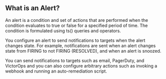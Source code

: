 ## What is an Alert?

An alert is a condition and set of actions that are performed when the condition evaluates to true or false for a specified period of time. The condition is formulated using ts() queries and operators.

You configure an alert to send notifications to targets when the alert changes state. For example, notifications are sent when an alert changes state from FIRING to not FIRING (RESOLVED), and when an alert is snoozed.

You can send notifications to targets such as email, PagerDuty, and VictorOps and you can also configure arbitrary actions such as invoking a webhook and running an auto-remediation script.

